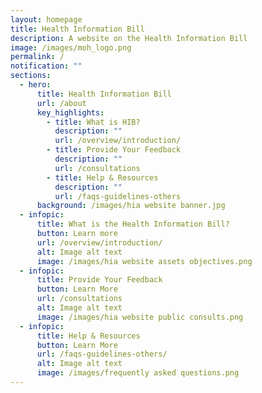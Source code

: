 ```yaml
---
layout: homepage
title: Health Information Bill
description: A website on the Health Information Bill
image: /images/moh_logo.png
permalink: /
notification: ""
sections:
  - hero:
      title: Health Information Bill
      url: /about
      key_highlights:
        - title: What is HIB?
          description: ""
          url: /overview/introduction/
        - title: Provide Your Feedback
          description: ""
          url: /consultations
        - title: Help & Resources
          description: ""
          url: /faqs-guidelines-others
      background: /images/hia website banner.jpg
  - infopic:
      title: What is the Health Information Bill?
      button: Learn more
      url: /overview/introduction/
      alt: Image alt text
      image: /images/hia website assets objectives.png
  - infopic:
      title: Provide Your Feedback
      button: Learn More
      url: /consultations
      alt: Image alt text
      image: /images/hia website public consults.png
  - infopic:
      title: Help & Resources
      button: Learn More
      url: /faqs-guidelines-others/
      alt: Image alt text
      image: /images/frequently asked questions.png
---
```

